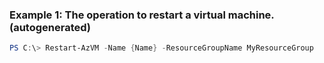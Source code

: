 
### Example 1: The operation to restart a virtual machine. (autogenerated)
```powershell
PS C:\> Restart-AzVM -Name {Name} -ResourceGroupName MyResourceGroup


